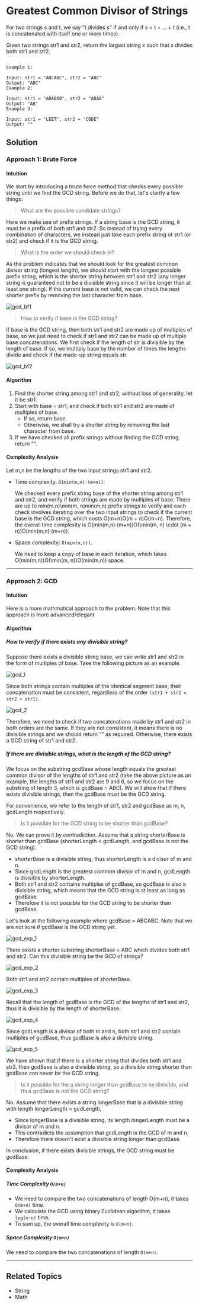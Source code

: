 # Greatest Common Divisor of Strings

For two strings s and t, we say "t divides s" if and only if s = t + ... + t (i.e., t is concatenated with itself one or
more times).

Given two strings str1 and str2, return the largest string x such that x divides both str1 and str2.

```plain

Example 1:

Input: str1 = "ABCABC", str2 = "ABC"
Output: "ABC"
Example 2:

Input: str1 = "ABABAB", str2 = "ABAB"
Output: "AB"
Example 3:

Input: str1 = "LEET", str2 = "CODE"
Output: ""
```

## Solution

### Approach 1: Brute Force

#### Intuition

We start by introducing a brute force method that checks every possible string until we find the GCD string. Before we
do that, let's clarify a few things:

> What are the possible candidate strings?

Here we make use of prefix strings. If a string base is the GCD string, it must be a prefix of both str1 and str2. So
instead of trying every combination of characters, we instead just take each prefix string of str1 (or str2) and check
if it is the GCD string.

> What is the order we should check in?

As the problem indicates that we should look for the greatest common divisor string (longest length), we should start
with the longest possible prefix string, which is the shorter string between str1 and str2 (any longer string is
guaranteed not to be a divisible string since it will be longer than at least one string). If the current base is not
valid, we can check the next shorter prefix by removing the last character from base.

![gcd_bf1](./gcd_of_strings_bf1.png)

> How to verify if base is the GCD string?

If base is the GCD string, then both str1 and str2 are made up of multiples of base, so we just need to check if str1
and str2 can be made up of multiple base concatenations. We first check if the length of str is divisible by the length
of base. If so, we multiply base by the number of times the lengths divide and check if the made-up string equals str.

![gcd_bf2](./gcd_of_strings_bf2.png)

#### Algorithm

1. Find the shorter string among str1 and str2, without loss of generality, let it be str1.
2. Start with base = str1, and check if both str1 and str2 are made of multiples of base.
    - If so, return base.
    - Otherwise, we shall try a shorter string by removing the last character from base.
3. If we have checked all prefix strings without finding the GCD string, return "".

#### Complexity Analysis

Let m,n be the lengths of the two input strings str1 and str2.

- Time complexity: `O(min(m,n)⋅(m+n))`:

  We checked every prefix string base of the shorter string among str1 and str2, and verify if both strings are made by
  multiples of base. There are up to min⁡(m,n)\min(m, n)min(m,n) prefix strings to verify and each check involves
  iterating over the two input strings to check if the current base is the GCD string, which costs O(m+n)O(m + n)O(m+n).
  Therefore, the overall time complexity is O(min⁡(m,n)⋅(m+n))O(\min(m, n) \cdot (m + n))O(min(m,n)⋅(m+n)).

- Space complexity: `O(min(m,n))`.

  We need to keep a copy of base in each iteration, which takes O(min⁡(m,n))O(\min(m, n))O(min(m,n)) space.

---


### Approach 2: GCD

#### Intuition

Here is a more mathmatical approach to the problem. Note that this approach is more advanced/elegant

#### Algorithm

##### How to verify if there exists any divisible string?

Suppose there exists a divisible string base, we can write str1 and str2 in the form of multiples of base. Take the
following picture as an example.

![gcd_1](./gcd_of_strings_gcd1.png)

Since both strings contain multiples of the identical segment base, their concatenation must be consistent, regardless
of the order `(str1 + str2 = str2 + str1)`.

![gcd_2](./gcd_of_strings_gcd2.png)

Therefore, we need to check if two concatenations made by str1 and str2 in both orders are the same. If they are not
consistent, it means there is no divisible strings and we should return "" as required. Otherwise, there exists a GCD
string of str1 and str2.

##### If there are divisible strings, what is the length of the GCD string?

We focus on the substring gcdBase whose length equals the greatest common divisor of the lengths of str1 and str2 (take
the above picture as an example, the lengths of str1 and str2 are 9 and 6, so we focus on the substring of length 3,
which is gcdBase = ABC). We will show that if there exists divisible strings, then the gcdBase must be the GCD string.

For convenience, we refer to the length of str1, str2 and gcdBase as m, n, gcdLength respectively.

> Is it possible for the GCD string to be shorter than gcdBase?

No. We can prove it by contradiction. Assume that a string shorterBase is shorter than gcdBase (shorterLength <
gcdLength, and gcdBase is not the GCD string).

- shorterBase is a divisible string, thus shorterLength is a divisor of m and n.
- Since gcdLength is the greatest common divisor of m and n, gcdLength is divisible by shorterLength.
- Both str1 and str2 contains multiples of gcdBase, so gcdBase is also a divisible string, which means that the GCD
  string is at least as long as gcdBase.
- Therefore it is not possible for the GCD string to be shorter than gcdBase.

Let's look at the following example where gcdBase = ABCABC. Note that we are not sure if gcdBase is the GCD string yet.

![gcd_exp_1](./gcd_of_strings_exp_1.png)

There exists a shorter substring shorterBase = ABC which divides both str1 and str2. Can this divisible string be the
GCD of strings?

![gcd_exp_2](./gcd_of_strings_exp_2.png)

Both str1 and str2 contain multiples of shorterBase.

![gcd_exp_3](./gcd_of_strings_exp_3.png)

Recall that the length of gcdBase is the GCD of the lengths of str1 and str2, thus it is divisible by the length of
shorterBase.

![gcd_exp_4](./gcd_of_strings_exp_4.png)

Since gcdLength is a divisor of both m and n, both str1 and str2 contain multiples of gcdBase, thus gcdBase is also a
divisible string.

![gcd_exp_5](./gcd_of_strings_exp_5.png)

We have shown that if there is a shorter string that divides both str1 and str2, then gcdBase is also a divisible
string, so a divisible string shorter than gcdBase can never be the GCD string.

> Is it possible for the a string longer than gcdBase to be divisible, and thus gcdBase is not the GCD string?

No. Assume that there exists a string longerBase that is a divisible string with length longerLength > gcdLength,

- Since longerBase is a divisible string, its length longerLength must be a divisor of m and n.
- This contradicts the assumption that gcdLength is the GCD of m and n.
- Therefore there doesn't exist a divisible string longer than gcdBase.

In conclusion, if there exists divisible strings, the GCD string must be gcdBase.

#### Complexity Analysis

##### Time Complexity `O(m+n)`

- We need to compare the two concatenations of length O(m+n), it takes `O(m+n)` time.
- We calculate the GCD using binary Euclidean algorithm, it takes `log(m⋅n)` time.
- To sum up, the overall time complexity is `O(m+n)`.

##### Space Complexity `O(m+n)`

We need to compare the two concatenations of length `O(m+n)`.

---

## Related Topics

- String
- Math
